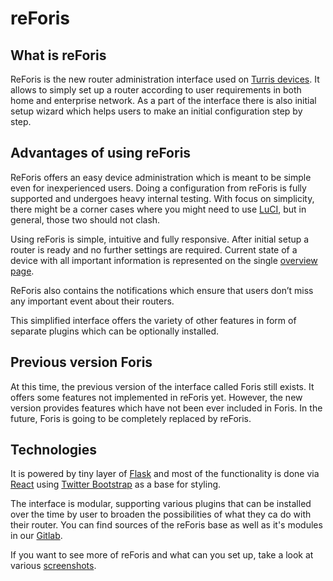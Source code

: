 # reForis

## What is reForis

ReForis is the new router administration interface used on [Turris devices](../models.md). It allows to simply set up a router according to user requirements in both home and enterprise network. As a part of the interface there is also initial setup wizard which helps users to make an initial configuration step by step.

## Advantages of using reForis

ReForis offers an easy device administration which is meant to be simple even for inexperienced users. Doing a configuration from reForis is fully supported and undergoes heavy internal testing. With focus on simplicity, there might be a corner cases where you might need to use [LuCI](../luci/luci.md), but in general, those two should not clash.

Using reForis is simple, intuitive and fully responsive. After initial setup a router is ready and no further settings are required. Current state of a device with all important information is represented on the single [overview page](screenshots/reforis.md#router-overview).

ReForis also contains the notifications which ensure that users don’t miss any important event about their routers.

This simplified interface offers the variety of other features in form of separate plugins which can be optionally installed.

## Previous version Foris

At this time, the previous version of the interface called Foris still exists. It offers some features not implemented in reForis yet. However, the new version provides features which have not been ever included in Foris. In the future, Foris is going to be completely replaced by reForis.

## Technologies

It is powered by tiny layer of [Flask](https://palletsprojects.com/p/flask/)
and most of the functionality is done via [React](https://reactjs.org/) using
[Twitter Bootstrap](https://getbootstrap.com/) as a base for styling.

The interface is modular, supporting various plugins that can be installed over
the time by user to broaden the possibilities of what they ca do with their
router. You can find sources of the reForis base as well as it's modules in our
[Gitlab](https://gitlab.nic.cz/turris/reforis).

If you want to see more of reForis and what can you set up, take a look at
various [screenshots](screenshots/reforis.md).
